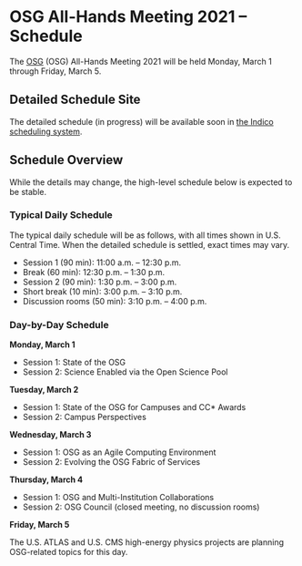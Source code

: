 # OSG All-Hands Meeting 2021 &ndash; Schedule

The [OSG](https://www.osg-htc.org) (OSG) All-Hands Meeting
2021 will be held Monday, March 1 through Friday,
March 5.

## Detailed Schedule Site

The detailed schedule (in progress) will be available soon in
[the Indico scheduling system](https://indico.fnal.gov/event/47040/timetable/).

## Schedule Overview

While the details may change, the high-level schedule below is expected to be
stable.

### Typical Daily Schedule

The typical daily schedule will be as follows, with all times shown in
U.S. Central Time.  When the detailed schedule is settled, exact times may vary.

*   Session 1 (90 min): 11:00 a.m. &ndash; 12:30 p.m.
*   Break (60 min): 12:30 p.m. &ndash; 1:30 p.m.
*   Session 2 (90 min): 1:30 p.m. &ndash; 3:00 p.m.  
*   Short break (10 min): 3:00 p.m. &ndash; 3:10 p.m.
*   Discussion rooms (50 min): 3:10 p.m. &ndash; 4:00 p.m.


### Day-by-Day Schedule

**Monday, March 1**

*   Session 1: State of the OSG
*   Session 2: Science Enabled via the Open Science Pool

**Tuesday, March 2**

*   Session 1: State of the OSG for Campuses and CC* Awards
*   Session 2: Campus Perspectives

**Wednesday, March 3**

*   Session 1: OSG as an Agile Computing Environment
*   Session 2: Evolving the OSG Fabric of Services

**Thursday, March 4**

*   Session 1: OSG and Multi-Institution Collaborations
*   Session 2: OSG Council (closed meeting, no discussion rooms)

**Friday, March 5**

The U.S. ATLAS and U.S. CMS high-energy physics projects are planning
OSG-related topics for this day.

